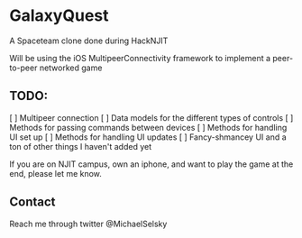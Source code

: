 GalaxyQuest
===========

A Spaceteam clone done during HackNJIT

Will be using the iOS MultipeerConnectivity framework to implement a peer-to-peer networked game

TODO:
----
[ ] Multipeer connection
[ ] Data models for the different types of controls
[ ] Methods for passing commands between devices
[ ] Methods for handling UI set up
[ ] Methods for handling UI updates
[ ] Fancy-shmancey UI
and a ton of other things I haven't added yet

If you are on NJIT campus, own an iphone, and want to play the game at the end, please let me know.

Contact
-------
Reach me through twitter @MichaelSelsky
